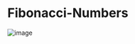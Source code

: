 # Fibonacci-Numbers
![image](https://user-images.githubusercontent.com/67371383/189608605-9aef66ea-93f0-4579-baa4-9efb4b24ce75.png)

